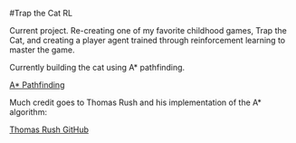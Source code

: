 #Trap the Cat RL

Current project. Re-creating one of my favorite childhood games, Trap the Cat, and creating a player agent trained through reinforcement learning to master the game.

Currently building the cat using A* pathfinding.

[A* Pathfinding](https://www.youtube.com/watch?v=-L-WgKMFuhE&ab_channel=SebastianLague)

Much credit goes to Thomas Rush and his implementation of the A* algorithm:

[Thomas Rush GitHub](https://github.com/ThomasRush/py_a_star.git)